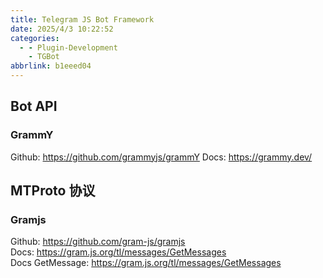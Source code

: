 ```yaml
---
title: Telegram JS Bot Framework
date: 2025/4/3 10:22:52
categories:
  - - Plugin-Development
    - TGBot
abbrlink: b1eeed04
---
```


## Bot API
### GrammY
Github: https://github.com/grammyjs/grammY 
Docs: https://grammy.dev/

## MTProto 协议
### Gramjs
Github: https://github.com/gram-js/gramjs  
Docs: https://gram.js.org/tl/messages/GetMessages  
Docs GetMessage: https://gram.js.org/tl/messages/GetMessages  